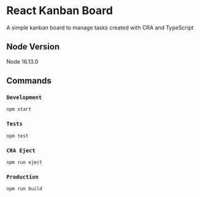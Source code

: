# React Kanban Board
A simple kanban board to manage tasks created with CRA and TypeScript

## Node Version
Node 16.13.0

## Commands
### `Development`
```
npm start
```
### `Tests`
```
npm test
```
### `CRA Eject`
```
npm run eject
```
### `Production`
```
npm run build
```
